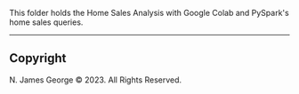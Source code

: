 This folder holds the Home Sales Analysis with Google Colab and PySpark's home sales queries.

----

## Copyright

N. James George © 2023. All Rights Reserved.

